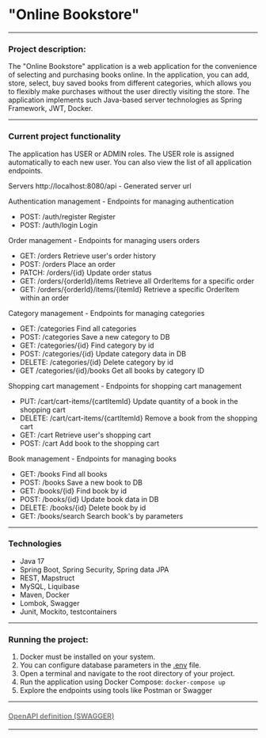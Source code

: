 # "Online Bookstore"

---

### Project description:

The "Online Bookstore" application is a web application for the convenience of selecting and purchasing books online. In the application, you can add, store, select, buy saved books from different categories, which allows you to flexibly make purchases without the user directly visiting the store. The application implements such Java-based server technologies as Spring Framework, JWT, Docker.

---

### Current project functionality

The application has USER or ADMIN roles. The USER role is assigned automatically to each new user. You can also view the list of all application endpoints.

Servers
http://localhost:8080/api - Generated server url

Authentication management - Endpoints for managing authentication
- POST: /auth/register Register
- POST: /auth/login Login

Order management - Endpoints for managing users orders
- GET: /orders Retrieve user's order history
- POST: /orders Place an order
- PATCH: /orders/{id} Update order status
- GET: /orders/{orderId}/items Retrieve all OrderItems for a specific order
- GET: /orders/{orderId}/items/{itemId} Retrieve a specific OrderItem within an order

Category management - Endpoints for managing categories
- GET: /categories Find all categories
- POST: /categories Save a new category to DB
- GET: /categories/{id} Find category by id
- POST: /categories/{id} Update category data in DB
- DELETE: /categories/{id} Delete category by id
- GET /categories/{id}/books Get all books by category ID

Shopping cart management - Endpoints for shopping cart management
- PUT: /cart/cart-items/{cartItemId} Update quantity of a book in the shopping cart
- DELETE: /cart/cart-items/{cartItemId} Remove a book from the shopping cart
- GET: /cart Retrieve user's shopping cart
- POST: /cart Add book to the shopping cart

Book management - Endpoints for managing books
- GET: /books Find all books
- POST: /books Save a new book to DB
- GET: /books/{id} Find book by id
- POST: /books/{id} Update book data in DB
- DELETE: /books/{id} Delete book by id
- GET: /books/search Search book's by parameters
---
### Technologies
- Java 17
- Spring Boot, Spring Security, Spring data JPA
- REST, Mapstruct
- MySQL, Liquibase
- Maven, Docker
- Lombok, Swagger
- Junit, Mockito, testcontainers
---
### Running the project:
1. Docker must be installed on your system.
2. You can configure database parameters in the [.env](.env) file.
3. Open a terminal and navigate to the root directory of your project.
4. Run the application using Docker Compose: `docker-compose up`
5. Explore the endpoints using tools like Postman or Swagger
---
#### [<span style="color:grey">OpenAPI definition (SWAGGER)</span>](http://localhost:8080/api/swagger-ui/index.html#/)  

---
